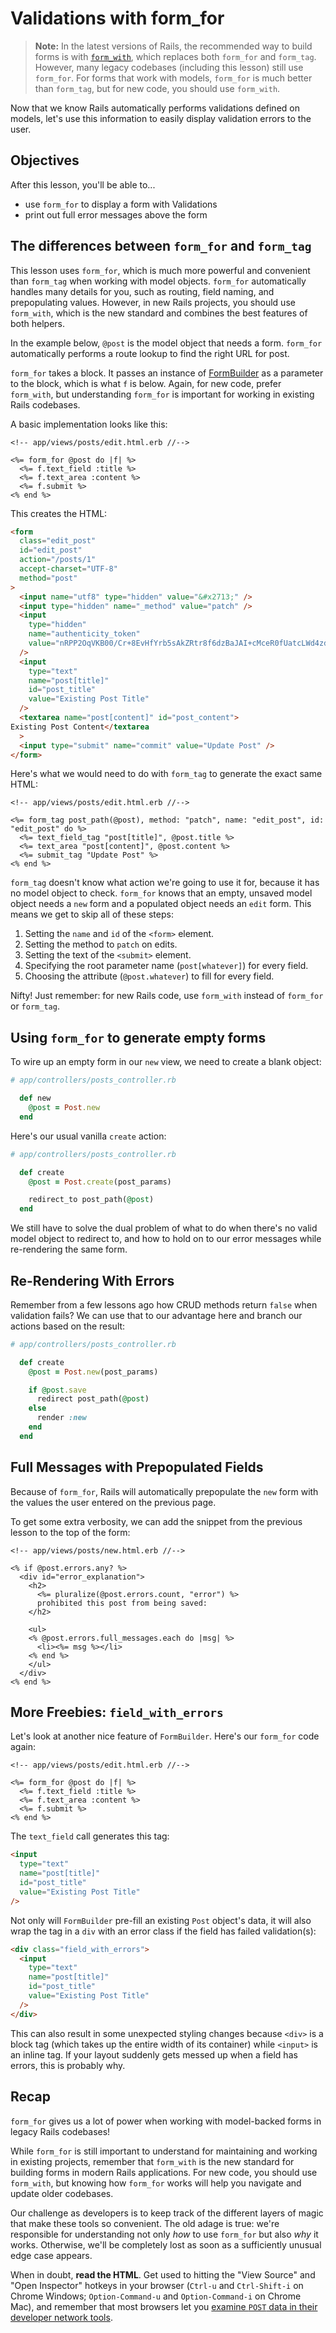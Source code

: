 # Validations with form_for

> **Note:** In the latest versions of Rails, the recommended way to build forms is with [`form_with`](https://guides.rubyonrails.org/form_helpers.html#deprecating-form-for-and-form-tag), which replaces both `form_for` and `form_tag`. However, many legacy codebases (including this lesson) still use `form_for`. For forms that work with models, `form_for` is much better than `form_tag`, but for new code, you should use `form_with`.

Now that we know Rails automatically performs validations defined on models, let's use this information to easily display validation errors to the user.

## Objectives

After this lesson, you'll be able to...

- use `form_for` to display a form with Validations
- print out full error messages above the form


## The differences between `form_for` and `form_tag`

This lesson uses `form_for`, which is much more powerful and convenient than `form_tag` when working with model objects. `form_for` automatically handles many details for you, such as routing, field naming, and prepopulating values. However, in new Rails projects, you should use `form_with`, which is the new standard and combines the best features of both helpers.

In the example below, `@post` is the model object that needs a form. `form_for` automatically performs a route lookup to find the right URL for post.


`form_for` takes a block. It passes an instance of [FormBuilder](http://api.rubyonrails.org/classes/ActionView/Helpers/FormBuilder.html) as a parameter to the block, which is what `f` is below. Again, for new code, prefer `form_with`, but understanding `form_for` is important for working in existing Rails codebases.

A basic implementation looks like this:

```erb
<!-- app/views/posts/edit.html.erb //-->

<%= form_for @post do |f| %>
  <%= f.text_field :title %>
  <%= f.text_area :content %>
  <%= f.submit %>
<% end %>
```

This creates the HTML:

```html
<form
  class="edit_post"
  id="edit_post"
  action="/posts/1"
  accept-charset="UTF-8"
  method="post"
>
  <input name="utf8" type="hidden" value="&#x2713;" />
  <input type="hidden" name="_method" value="patch" />
  <input
    type="hidden"
    name="authenticity_token"
    value="nRPP2OqVKB00/Cr+8EvHfYrb5sAkZRtr8f6dzBaJAI+cMceR0fUatcLWd4zdwYCpojW2J3QLK6uyBKeFAgZvmw=="
  />
  <input
    type="text"
    name="post[title]"
    id="post_title"
    value="Existing Post Title"
  />
  <textarea name="post[content]" id="post_content">
Existing Post Content</textarea
  >
  <input type="submit" name="commit" value="Update Post" />
</form>
```

Here's what we would need to do with `form_tag` to generate the exact same HTML:

```erb
<!-- app/views/posts/edit.html.erb //-->

<%= form_tag post_path(@post), method: "patch", name: "edit_post", id: "edit_post" do %>
  <%= text_field_tag "post[title]", @post.title %>
  <%= text_area "post[content]", @post.content %>
  <%= submit_tag "Update Post" %>
<% end %>
```

`form_tag` doesn't know what action we're going to use it for, because it has no model object to check. `form_for` knows that an empty, unsaved model object needs a `new` form and a populated object needs an `edit` form. This means we get to skip all of these steps:

1. Setting the `name` and `id` of the `<form>` element.
2. Setting the method to `patch` on edits.
3. Setting the text of the `<submit>` element.
4. Specifying the root parameter name (`post[whatever]`) for every field.
5. Choosing the attribute (`@post.whatever`) to fill for every field.


Nifty! Just remember: for new Rails code, use `form_with` instead of `form_for` or `form_tag`.

## Using `form_for` to generate empty forms

To wire up an empty form in our `new` view, we need to create a blank object:

```ruby
# app/controllers/posts_controller.rb

  def new
    @post = Post.new
  end
```

Here's our usual vanilla `create` action:

```ruby
# app/controllers/posts_controller.rb

  def create
    @post = Post.create(post_params)

    redirect_to post_path(@post)
  end
```

We still have to solve the dual problem of what to do when there's no valid model object to redirect to, and how to hold on to our error messages while re-rendering the same form.

## Re-Rendering With Errors

Remember from a few lessons ago how CRUD methods return `false` when validation fails? We can use that to our advantage here and branch our actions based on the result:

```ruby
# app/controllers/posts_controller.rb

  def create
    @post = Post.new(post_params)

    if @post.save
      redirect post_path(@post)
    else
      render :new
    end
  end
```

## Full Messages with Prepopulated Fields

Because of `form_for`, Rails will automatically prepopulate the `new` form with the values the user entered on the previous page.

To get some extra verbosity, we can add the snippet from the previous lesson to the top of the form:

```erb
<!-- app/views/posts/new.html.erb //-->

<% if @post.errors.any? %>
  <div id="error_explanation">
    <h2>
      <%= pluralize(@post.errors.count, "error") %>
      prohibited this post from being saved:
    </h2>

    <ul>
    <% @post.errors.full_messages.each do |msg| %>
      <li><%= msg %></li>
    <% end %>
    </ul>
  </div>
<% end %>
```

## More Freebies: `field_with_errors`

Let's look at another nice feature of `FormBuilder`. Here's our `form_for` code again:

```erb
<!-- app/views/posts/edit.html.erb //-->

<%= form_for @post do |f| %>
  <%= f.text_field :title %>
  <%= f.text_area :content %>
  <%= f.submit %>
<% end %>
```

The `text_field` call generates this tag:

```html
<input
  type="text"
  name="post[title]"
  id="post_title"
  value="Existing Post Title"
/>
```

Not only will `FormBuilder` pre-fill an existing `Post` object's data, it will also wrap the tag in a `div` with an error class if the field has failed validation(s):

```html
<div class="field_with_errors">
  <input
    type="text"
    name="post[title]"
    id="post_title"
    value="Existing Post Title"
  />
</div>
```

This can also result in some unexpected styling changes because `<div>` is a block tag (which takes up the entire width of its container) while `<input>` is an inline tag. If your layout suddenly gets messed up when a field has errors, this is probably why.


## Recap

`form_for` gives us a lot of power when working with model-backed forms in legacy Rails codebases!

While `form_for` is still important to understand for maintaining and working in existing projects, remember that `form_with` is the new standard for building forms in modern Rails applications. For new code, you should use `form_with`, but knowing how `form_for` works will help you navigate and update older codebases.

Our challenge as developers is to keep track of the different layers of magic that make these tools so convenient. The old adage is true: we're responsible for understanding not only _how_ to use `form_for` but also _why_ it works. Otherwise, we'll be completely lost as soon as a sufficiently unusual edge case appears.

When in doubt, **read the HTML**. Get used to hitting the "View Source" and "Open Inspector" hotkeys in your browser (`Ctrl-u` and `Ctrl-Shift-i` on Chrome Windows; `Option-Command-u` and `Option-Command-i` on Chrome Mac), and remember that most browsers let you [examine `POST` data in their developer network tools](http://superuser.com/questions/395919/where-is-the-post-tab-in-chrome-developer-tools-network).
